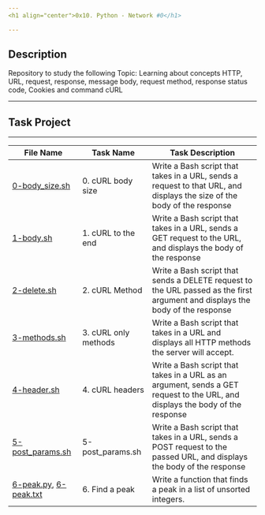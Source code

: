 ```yaml
---
<h1 align="center">0x10. Python - Network #0</h1>

---
```


## Description
Repository to study the following Topic: Learning about concepts HTTP, URL, request, response, message body, request method, response status code, Cookies and command cURL

---
## Task Project
---
File Name|Task Name|Task Description
---|---|---
[0-body_size.sh](...)|0. cURL body size|Write a Bash script that takes in a URL, sends a request to that URL, and displays the size of the body of the response
[1-body.sh](...)|1. cURL to the end|Write a Bash script that takes in a URL, sends a GET request to the URL, and displays the body of the response
[2-delete.sh](...)|2. cURL Method|Write a Bash script that sends a DELETE request to the URL passed as the first argument and displays the body of the response
[3-methods.sh](...)|3. cURL only methods|Write a Bash script that takes in a URL and displays all HTTP methods the server will accept.
[4-header.sh](...)|4. cURL headers|Write a Bash script that takes in a URL as an argument, sends a GET request to the URL, and displays the body of the response
[5-post_params.sh](...)|5-post_params.sh|Write a Bash script that takes in a URL, sends a POST request to the passed URL, and displays the body of the response
[6-peak.py](...), [6-peak.txt](...)|6. Find a peak|Write a function that finds a peak in a list of unsorted integers.
